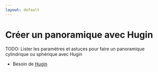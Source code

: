 ```yaml
---
layout: default
---
```


# Créer un panoramique avec Hugin

TODO: Lister les paramètres et astuces pour faire un panoramique cylindrique ou sphérique avec Hugin

- Besoin de [Hugin](../soft/Hugin)
